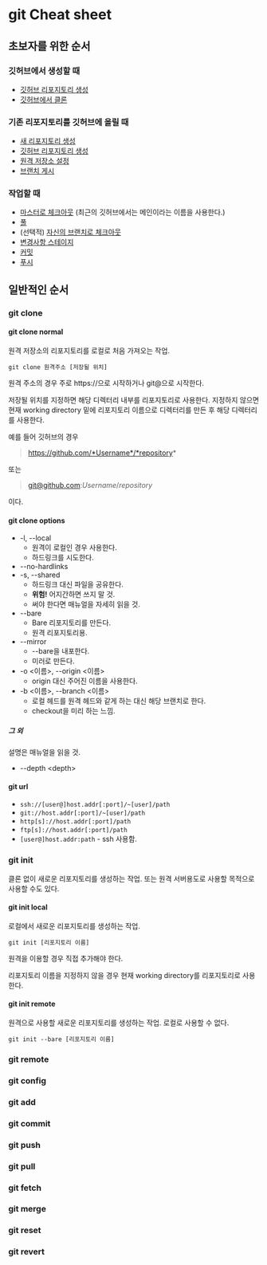 # git Cheat sheet
## 초보자를 위한 순서
### 깃허브에서 생성할 때
* [깃허브 리포지토리 생성]()
* [깃허브에서 클론](#git-clone-normal)
### 기존 리포지토리를 깃허브에 올릴 때
* [새 리포지토리 생성](#git-init-local)
* [깃허브 리포지토리 생성]()
* [원격 저장소 설정]()
* [브랜치 게시]()
### 작업할 때
* [마스터로 체크아웃]() (최근의 깃허브에서는 메인이라는 이름을 사용한다.)
* [풀]()
* (선택적) [자신의 브랜치로 체크아웃]()
* [변경사항 스테이지]()
* [커밋]()
* [푸시]()
## 일반적인 순서

### git clone

#### git clone normal

원격 저장소의 리포지토리를 로컬로 처음 가져오는 작업.

```git clone 원격주소 [저장될 위치]```

원격 주소의 경우 주로 https://으로 시작하거나 git@으로 시작한다.

저장될 위치를 지정하면 해당 디렉터리 내부를 리포지토리로 사용한다. 지정하지 않으면 현재 working directory 밑에 리포지토리 이름으로 디렉터리를 만든 후 해당 디렉터리를 사용한다.

예를 들어 깃허브의 경우
> https://github.com/*Username*/*repository*

또는

> git@github.com:*Username*/*repository*

이다.

#### git clone options

* -l, --local
    * 원격이 로컬인 경우 사용한다. 
    * 하드링크를 시도한다.
* --no-hardlinks
* -s, --shared
    * 하드링크 대신 파일을 공유한다.
    * **위험!** 어지간하면 쓰지 말 것.
    * 써야 한다면 매뉴얼을 자세히 읽을 것.
* --bare
    * Bare 리포지토리를 만든다.
    * 원격 리포지토리용.
* --mirror
    * --bare을 내포한다.
    * 미러로 만든다.
* -o <이름>, --origin <이름>
    * origin 대신 주어진 이름을 사용한다.
* -b <이름>, --branch <이름>
    * 로컬 헤드를 원격 헤드와 같게 하는 대신 해당 브랜치로 한다.
    * checkout을 미리 하는 느낌.

##### 그 외

설명은 매뉴얼을 읽을 것.

* --depth \<depth\>

#### git url

* `ssh://[user@]host.addr[:port]/~[user]/path`
* `git://host.addr[:port]/~[user]/path`
* `http[s]://host.addr[:port]/path`
* `ftp[s]://host.addr[:port]/path`
* `[user@]host.addr:path` - ssh 사용함.

### git init

클론 없이 새로운 리포지토리를 생성하는 작업. 또는 원격 서버용도로 사용할 목적으로 사용할 수도 있다.

#### git init local

로컬에서 새로운 리포지토리를 생성하는 작업. 

```git init [리포지토리 이름]``` 

원격을 이용할 경우 직접 추가해야 한다. 

리포지토리 이름을 지정하지 않을 경우 현재 working directory를 리포지토리로 사용한다.

#### git init remote

원격으로 사용할 새로운 리포지토리를 생성하는 작업. 로컬로 사용할 수 없다.

```git init --bare [리포지토리 이름]```

### git remote

### git config

### git add

### git commit

### git push

### git pull

### git fetch

### git merge

### git reset

### git revert



